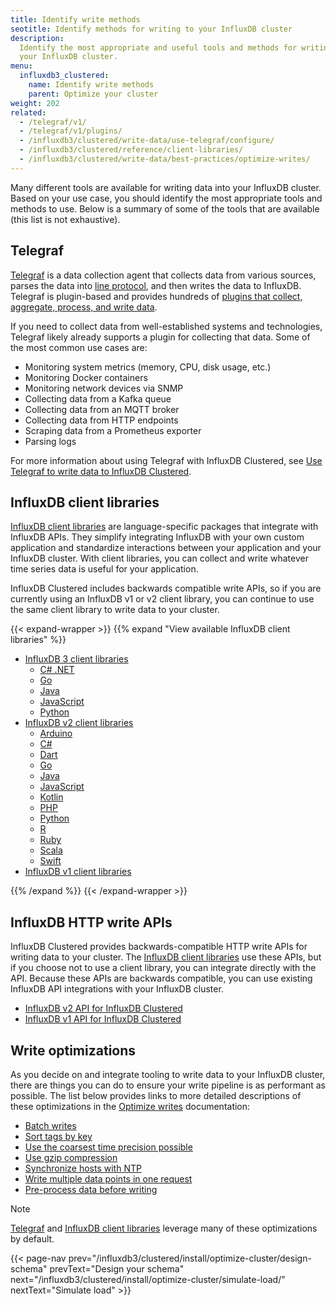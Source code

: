 ```yaml
---
title: Identify write methods
seotitle: Identify methods for writing to your InfluxDB cluster
description:
  Identify the most appropriate and useful tools and methods for writing data to
  your InfluxDB cluster.
menu:
  influxdb3_clustered:
    name: Identify write methods
    parent: Optimize your cluster
weight: 202
related:
  - /telegraf/v1/
  - /telegraf/v1/plugins/
  - /influxdb3/clustered/write-data/use-telegraf/configure/
  - /influxdb3/clustered/reference/client-libraries/
  - /influxdb3/clustered/write-data/best-practices/optimize-writes/
---
```


Many different tools are available for writing data into your InfluxDB cluster.
Based on your use case, you should identify the most appropriate tools and
methods to use. Below is a summary of some of the tools that are available
(this list is not exhaustive).

## Telegraf

[Telegraf](/telegraf/v1/) is a data collection agent that collects data from
various sources, parses the data into
[line protocol](/influxdb3/clustered/reference/syntax/line-protocol/), and then
writes the data to InfluxDB.
Telegraf is plugin-based and provides hundreds of
[plugins that collect, aggregate, process, and write data](/telegraf/v1/plugins/).

If you need to collect data from well-established systems and technologies,
Telegraf likely already supports a plugin for collecting that data.
Some of the most common use cases are:

- Monitoring system metrics (memory, CPU, disk usage, etc.)
- Monitoring Docker containers
- Monitoring network devices via SNMP
- Collecting data from a Kafka queue
- Collecting data from an MQTT broker
- Collecting data from HTTP endpoints
- Scraping data from a Prometheus exporter
- Parsing logs

For more information about using Telegraf with InfluxDB Clustered, see
[Use Telegraf to write data to InfluxDB Clustered](/influxdb3/clustered/write-data/use-telegraf/configure/).

## InfluxDB client libraries

[InfluxDB client libraries](/influxdb3/clustered/reference/client-libraries/) are
language-specific packages that integrate with InfluxDB APIs. They simplify
integrating InfluxDB with your own custom application and standardize
interactions between your application and your InfluxDB cluster.
With client libraries, you can collect and write whatever time series data is
useful for your application.

InfluxDB Clustered includes backwards compatible write APIs, so if you are
currently using an InfluxDB v1 or v2 client library, you can continue to use the
same client library to write data to your cluster.

{{< expand-wrapper >}}
{{% expand "View available InfluxDB client libraries" %}}

<!-- TO-DO: Somehow automate this list -->

- [InfluxDB 3 client libraries](/influxdb3/clustered/reference/client-libraries/v3/)
  - [C# .NET](/influxdb3/clustered/reference/client-libraries/v3/csharp/)
  - [Go](/influxdb3/clustered/reference/client-libraries/v3/go/)
  - [Java](/influxdb3/clustered/reference/client-libraries/v3/java/)
  - [JavaScript](/influxdb3/clustered/reference/client-libraries/v3/javascript/)
  - [Python](/influxdb3/clustered/reference/client-libraries/v3/python/)
- [InfluxDB v2 client libraries](/influxdb3/clustered/reference/client-libraries/v2/)
  - [Arduino](/influxdb3/clustered/reference/client-libraries/v2/arduino/)
  - [C#](/influxdb3/clustered/reference/client-libraries/v2/csharp/)
  - [Dart](/influxdb3/clustered/reference/client-libraries/v2/dart/)
  - [Go](/influxdb3/clustered/reference/client-libraries/v2/go/)
  - [Java](/influxdb3/clustered/reference/client-libraries/v2/java/)
  - [JavaScript](/influxdb3/clustered/reference/client-libraries/v2/javascript/)
  - [Kotlin](/influxdb3/clustered/reference/client-libraries/v2/kotlin/)
  - [PHP](/influxdb3/clustered/reference/client-libraries/v2/php/)
  - [Python](/influxdb3/clustered/reference/client-libraries/v2/python/)
  - [R](/influxdb3/clustered/reference/client-libraries/v2/r/)
  - [Ruby](/influxdb3/clustered/reference/client-libraries/v2/ruby/)
  - [Scala](/influxdb3/clustered/reference/client-libraries/v2/scala/)
  - [Swift](/influxdb3/clustered/reference/client-libraries/v2/swift/)
- [InfluxDB v1 client libraries](/influxdb3/clustered/reference/client-libraries/v1/)

{{% /expand %}}
{{< /expand-wrapper >}}

## InfluxDB HTTP write APIs

InfluxDB Clustered provides backwards-compatible HTTP write APIs for writing
data to your cluster. The [InfluxDB client libraries](#influxdb-client-libraries)
use these APIs, but if you choose not to use a client library, you can integrate
directly with the API. Because these APIs are backwards compatible, you can use
existing InfluxDB API integrations with your InfluxDB cluster.

- [InfluxDB v2 API for InfluxDB Clustered](/influxdb3/clustered/api/v2/)
- [InfluxDB v1 API for InfluxDB Clustered](/influxdb3/clustered/api/v1/)
  
## Write optimizations

As you decide on and integrate tooling to write data to your InfluxDB cluster,
there are things you can do to ensure your write pipeline is as performant as
possible. The list below provides links to more detailed descriptions of these
optimizations in the [Optimize writes](/influxdb3/clustered/write-data/best-practices/optimize-writes/)
documentation:

- [Batch writes](/influxdb3/clustered/write-data/best-practices/optimize-writes/#batch-writes)
- [Sort tags by key](/influxdb3/clustered/write-data/best-practices/optimize-writes/#sort-tags-by-key)
- [Use the coarsest time precision possible](/influxdb3/clustered/write-data/best-practices/optimize-writes/#use-the-coarsest-time-precision-possible)
- [Use gzip compression](/influxdb3/clustered/write-data/best-practices/optimize-writes/#use-gzip-compression)
- [Synchronize hosts with NTP](/influxdb3/clustered/write-data/best-practices/optimize-writes/#synchronize-hosts-with-ntp)
- [Write multiple data points in one request](/influxdb3/clustered/write-data/best-practices/optimize-writes/#write-multiple-data-points-in-one-request)
- [Pre-process data before writing](/influxdb3/clustered/write-data/best-practices/optimize-writes/#pre-process-data-before-writing)

> [!Note]
> [Telegraf](#telegraf) and [InfluxDB client libraries](#influxdb-client-libraries)
> leverage many of these optimizations by default.

{{< page-nav prev="/influxdb3/clustered/install/optimize-cluster/design-schema" prevText="Design your schema" next="/influxdb3/clustered/install/optimize-cluster/simulate-load/" nextText="Simulate load" >}}
